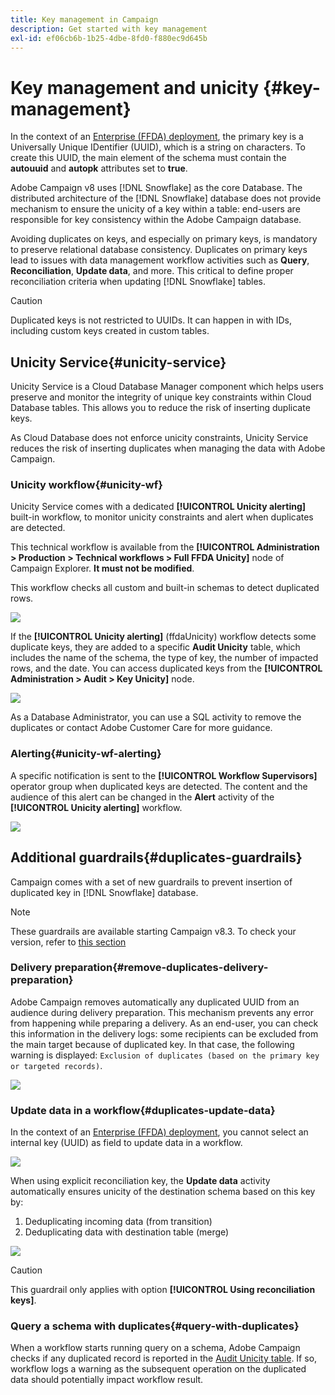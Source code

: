 ```yaml
---
title: Key management in Campaign
description: Get started with key management
exl-id: ef06cb6b-1b25-4dbe-8fd0-f880ec9d645b
---
```

# Key management and unicity {#key-management}

In the context of an [Enterprise (FFDA) deployment](enterprise-deployment.md), the primary key is a Universally Unique IDentifier (UUID), which is a string on characters. To create this UUID, the main element of the schema must contain the **autouuid** and **autopk** attributes set to **true**.

Adobe Campaign v8 uses [!DNL Snowflake] as the core Database. The distributed architecture of the [!DNL Snowflake] database does not provide mechanism to ensure the unicity of a key within a table: end-users are responsible for key consistency within the Adobe Campaign database.

Avoiding duplicates on keys, and especially on primary keys, is mandatory to preserve relational database consistency. Duplicates on primary keys lead to issues with data management workflow activities such as **Query**, **Reconciliation**, **Update data**, and more. This critical to define proper reconciliation criteria when updating [!DNL Snowflake] tables.


>[!CAUTION]
>
>Duplicated keys is not restricted to UUIDs. It can happen in with IDs, including custom keys created in custom tables.


## Unicity Service{#unicity-service}

Unicity Service is a Cloud Database Manager component which helps users preserve and monitor the integrity of unique key constraints within Cloud Database tables. This allows you to reduce the risk of inserting duplicate keys.

As Cloud Database does not enforce unicity constraints, Unicity Service reduces the risk of inserting duplicates when managing the data with Adobe Campaign.

### Unicity workflow{#unicity-wf}

Unicity Service comes with a dedicated **[!UICONTROL Unicity alerting]** built-in workflow, to monitor unicity constraints and alert when duplicates are detected.

This technical workflow is available from the **[!UICONTROL Administration > Production > Technical workflows > Full FFDA Unicity]** node of Campaign Explorer. **It must not be modified**.

This workflow checks all custom and built-in schemas to detect duplicated rows.

![](assets/unicity-alerting-wf.png)

If the **[!UICONTROL Unicity alerting]** (ffdaUnicity) workflow detects some duplicate keys, they are added to a specific **Audit Unicity** table, which includes the name of the schema, the type of key, the number of impacted rows, and the date. You can access duplicated keys from the **[!UICONTROL Administration > Audit > Key Unicity]** node. 

![](assets/unicity-table.png)

As a Database Administrator, you can use a SQL activity to remove the duplicates or contact Adobe Customer Care for more guidance.

### Alerting{#unicity-wf-alerting}

A specific notification is sent to the **[!UICONTROL Workflow Supervisors]** operator group when duplicated keys are detected. The content and the audience of this alert can be changed in the **Alert** activity of the **[!UICONTROL Unicity alerting]** workflow.

![](assets/wf-alert-activity.png)


## Additional guardrails{#duplicates-guardrails}

Campaign comes with a set of new guardrails to prevent insertion of duplicated key in [!DNL Snowflake] database. 

>[!NOTE]
>
>These guardrails are available starting Campaign v8.3. To check your version, refer to [this section](../start/compatibility-matrix.md#how-to-check-your-campaign-version-and-buildversion)

### Delivery preparation{#remove-duplicates-delivery-preparation}

Adobe Campaign removes automatically any duplicated UUID from an audience during delivery preparation. This mechanism prevents any error from happening while preparing a delivery. As an end-user, you can check this information in the delivery logs: some recipients can be excluded from the main target because of duplicated key. In that case, the following warning is displayed: `Exclusion of duplicates (based on the primary key or targeted records)`.

![](assets/exclusion-duplicates-log.png)

### Update data in a workflow{#duplicates-update-data}

In the context of an [Enterprise (FFDA) deployment](enterprise-deployment.md), you cannot select an internal key (UUID) as field to update data in a workflow. 

![](assets/update-data-no-internal-key.png)

When using explicit reconciliation key, the **Update data** activity automatically ensures unicity of the destination schema based on this key by:

1. Deduplicating incoming data (from transition) 
1. Deduplicating data with destination table (merge) 


![](assets/update-data-deduplicate.png)

>[!CAUTION]
>
>This guardrail only applies with option **[!UICONTROL Using reconciliation keys]**.


### Query a schema with duplicates{#query-with-duplicates}

When a workflow starts running query on a schema, Adobe Campaign checks if any duplicated record is reported in the [Audit Unicity table](#unicity-wf). If so, workflow logs a warning as the subsequent operation on the duplicated data should potentially impact workflow result.
